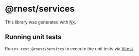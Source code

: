 # @rnest/services

This library was generated with [Nx](https://nx.dev).

## Running unit tests

Run `nx test @rnest/services` to execute the unit tests via [Vitest](https://vitest.dev/).
